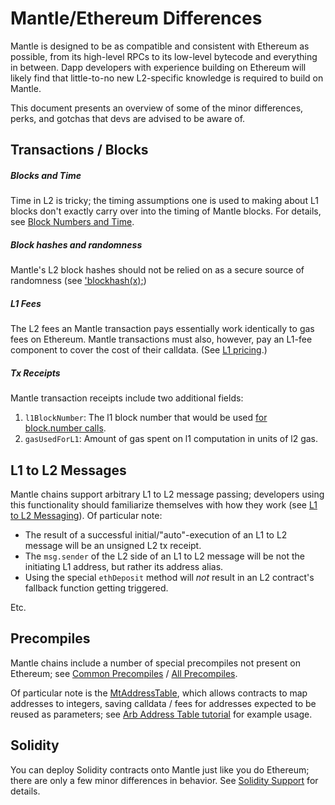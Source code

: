 # Mantle/Ethereum Differences

Mantle is designed to be as compatible and consistent with Ethereum as possible, from its high-level RPCs to its low-level bytecode and everything in between. Dapp developers with experience building on Ethereum will likely find that little-to-no new L2-specific knowledge is required to build on Mantle.

This document presents an overview of some of the minor differences, perks, and gotchas that devs are advised to be aware of.

## Transactions / Blocks

##### Blocks and Time

Time in L2 is tricky; the timing assumptions one is used to making about L1 blocks don't exactly carry over into the timing of Mantle blocks. For details, see [Block Numbers and Time](./time.md).

##### Block hashes and randomness

Mantle's L2 block hashes should not be relied on as a secure source of randomness (see ['blockhash(x);](./solidity-support.md))

##### L1 Fees

The L2 fees an Mantle transaction pays essentially work identically to gas fees on Ethereum. Mantle transactions must also, however, pay an L1-fee component to cover the cost of their calldata. (See [L1 pricing](./mtos/l1-pricing.md).)

##### Tx Receipts

Mantle transaction receipts include two additional fields:

1. `l1BlockNumber`: The l1 block number that would be used [for block.number calls](time).
1. `gasUsedForL1`: Amount of gas spent on l1 computation in units of l2 gas.

## L1 to L2 Messages

Mantle chains support arbitrary L1 to L2 message passing; developers using this functionality should familiarize themselves with how they work (see [L1 to L2 Messaging](./mtos/l1-to-l2-messaging.md)). Of particular note:

- The result of a successful initial/"auto"-execution of an L1 to L2 message will be an unsigned L2 tx receipt.
- The `msg.sender` of the L2 side of an L1 to L2 message will be not the initiating L1 address, but rather its address alias.
- Using the special `ethDeposit` method will _not_ result in an L2 contract's fallback function getting triggered.

Etc.

## Precompiles

Mantle chains include a number of special precompiles not present on Ethereum; see [Common Precompiles](./mtos/common-precompiles.md) / [All Precompiles](./mtos/precompiles.md).

Of particular note is the [MtAddressTable](./mtos/precompiles.md#MtAddressTable), which allows contracts to map addresses to integers, saving calldata / fees for addresses expected to be reused as parameters; see [Arb Address Table tutorial](https://github.com/mantlenetworkio/mantle-tutorials/tree/master/packages/address-table) for example usage.

## Solidity

You can deploy Solidity contracts onto Mantle just like you do Ethereum; there are only a few minor differences in behavior. See [Solidity Support](./solidity-support.md) for details.
